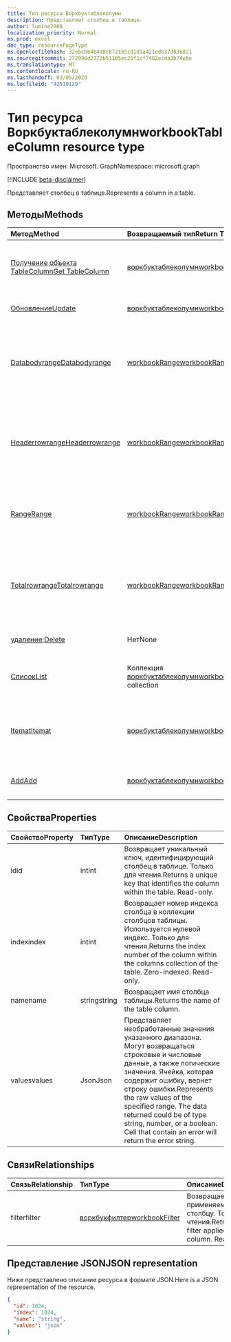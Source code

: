 ```yaml
---
title: Тип ресурса Воркбуктаблеколумн
description: Представляет столбец в таблице.
author: lumine2008
localization_priority: Normal
ms.prod: excel
doc_type: resourcePageType
ms.openlocfilehash: 32ebcbb4b4d0c8721b5cd1d1a421edb37d836821
ms.sourcegitcommit: 272996d2772b51105ec25f1cf7482ecda3b74ebe
ms.translationtype: MT
ms.contentlocale: ru-RU
ms.lasthandoff: 03/05/2020
ms.locfileid: "42519129"
---
```

# <a name="workbooktablecolumn-resource-type"></a><span data-ttu-id="ff606-103">Тип ресурса Воркбуктаблеколумн</span><span class="sxs-lookup"><span data-stu-id="ff606-103">workbookTableColumn resource type</span></span>

<span data-ttu-id="ff606-104">Пространство имен: Microsoft. Graph</span><span class="sxs-lookup"><span data-stu-id="ff606-104">Namespace: microsoft.graph</span></span>

[!INCLUDE [beta-disclaimer](../../includes/beta-disclaimer.md)]

<span data-ttu-id="ff606-105">Представляет столбец в таблице.</span><span class="sxs-lookup"><span data-stu-id="ff606-105">Represents a column in a table.</span></span>


## <a name="methods"></a><span data-ttu-id="ff606-106">Методы</span><span class="sxs-lookup"><span data-stu-id="ff606-106">Methods</span></span>

| <span data-ttu-id="ff606-107">Метод</span><span class="sxs-lookup"><span data-stu-id="ff606-107">Method</span></span>           | <span data-ttu-id="ff606-108">Возвращаемый тип</span><span class="sxs-lookup"><span data-stu-id="ff606-108">Return Type</span></span>    |<span data-ttu-id="ff606-109">Описание</span><span class="sxs-lookup"><span data-stu-id="ff606-109">Description</span></span>|
|:---------------|:--------|:----------|
|[<span data-ttu-id="ff606-110">Получение объекта TableColumn</span><span class="sxs-lookup"><span data-stu-id="ff606-110">Get TableColumn</span></span>](../api/tablecolumn-get.md) | [<span data-ttu-id="ff606-111">воркбуктаблеколумн</span><span class="sxs-lookup"><span data-stu-id="ff606-111">workbookTableColumn</span></span>](workbooktablecolumn.md) |<span data-ttu-id="ff606-112">Чтение свойств и связей объекта tableColumn.</span><span class="sxs-lookup"><span data-stu-id="ff606-112">Read properties and relationships of tableColumn object.</span></span>|
|[<span data-ttu-id="ff606-113">Обновление</span><span class="sxs-lookup"><span data-stu-id="ff606-113">Update</span></span>](../api/tablecolumn-update.md) | [<span data-ttu-id="ff606-114">воркбуктаблеколумн</span><span class="sxs-lookup"><span data-stu-id="ff606-114">workbookTableColumn</span></span>](workbooktablecolumn.md) |<span data-ttu-id="ff606-115">Обновление объекта TableColumn.</span><span class="sxs-lookup"><span data-stu-id="ff606-115">Update TableColumn object.</span></span> |
|[<span data-ttu-id="ff606-116">Databodyrange</span><span class="sxs-lookup"><span data-stu-id="ff606-116">Databodyrange</span></span>](../api/tablecolumn-databodyrange.md)|[<span data-ttu-id="ff606-117">workbookRange</span><span class="sxs-lookup"><span data-stu-id="ff606-117">workbookRange</span></span>](workbookrange.md)|<span data-ttu-id="ff606-118">Получает объект диапазона, связанный с основными данными столбца.</span><span class="sxs-lookup"><span data-stu-id="ff606-118">Gets the range object associated with the data body of the column.</span></span>|
|[<span data-ttu-id="ff606-119">Headerrowrange</span><span class="sxs-lookup"><span data-stu-id="ff606-119">Headerrowrange</span></span>](../api/tablecolumn-headerrowrange.md)|[<span data-ttu-id="ff606-120">workbookRange</span><span class="sxs-lookup"><span data-stu-id="ff606-120">workbookRange</span></span>](workbookrange.md)|<span data-ttu-id="ff606-121">Получает объект диапазона, связанный со строкой заголовков столбца.</span><span class="sxs-lookup"><span data-stu-id="ff606-121">Gets the range object associated with the header row of the column.</span></span>|
|[<span data-ttu-id="ff606-122">Range</span><span class="sxs-lookup"><span data-stu-id="ff606-122">Range</span></span>](../api/tablecolumn-range.md)|[<span data-ttu-id="ff606-123">workbookRange</span><span class="sxs-lookup"><span data-stu-id="ff606-123">workbookRange</span></span>](workbookrange.md)|<span data-ttu-id="ff606-124">Получает объект диапазона, связанный со всем столбцом.</span><span class="sxs-lookup"><span data-stu-id="ff606-124">Gets the range object associated with the entire column.</span></span>|
|[<span data-ttu-id="ff606-125">Totalrowrange</span><span class="sxs-lookup"><span data-stu-id="ff606-125">Totalrowrange</span></span>](../api/tablecolumn-totalrowrange.md)|[<span data-ttu-id="ff606-126">workbookRange</span><span class="sxs-lookup"><span data-stu-id="ff606-126">workbookRange</span></span>](workbookrange.md)|<span data-ttu-id="ff606-127">Получает объект диапазона, связанный со строкой итогов столбца.</span><span class="sxs-lookup"><span data-stu-id="ff606-127">Gets the range object associated with the totals row of the column.</span></span>|
|<span data-ttu-id="ff606-128">[удаление](../api/tablecolumn-delete.md);</span><span class="sxs-lookup"><span data-stu-id="ff606-128">[Delete](../api/tablecolumn-delete.md)</span></span>|<span data-ttu-id="ff606-129">Нет</span><span class="sxs-lookup"><span data-stu-id="ff606-129">None</span></span>|<span data-ttu-id="ff606-130">Удаляет столбец из таблицы.</span><span class="sxs-lookup"><span data-stu-id="ff606-130">Deletes the column from the table.</span></span>|
|[<span data-ttu-id="ff606-131">Список</span><span class="sxs-lookup"><span data-stu-id="ff606-131">List</span></span>](../api/tablecolumn-list.md) | <span data-ttu-id="ff606-132">Коллекция [воркбуктаблеколумн](workbooktablecolumn.md)</span><span class="sxs-lookup"><span data-stu-id="ff606-132">[workbookTableColumn](workbooktablecolumn.md) collection</span></span> |<span data-ttu-id="ff606-133">Получение коллекции объектов tableColumn.</span><span class="sxs-lookup"><span data-stu-id="ff606-133">Get tableColumn object collection.</span></span> |
|[<span data-ttu-id="ff606-134">Itemat</span><span class="sxs-lookup"><span data-stu-id="ff606-134">Itemat</span></span>](../api/tablecolumncollection-itemat.md)|[<span data-ttu-id="ff606-135">воркбуктаблеколумн</span><span class="sxs-lookup"><span data-stu-id="ff606-135">workbookTableColumn</span></span>](workbooktablecolumn.md)|<span data-ttu-id="ff606-136">Возвращает столбец на основании его позиции в коллекции.</span><span class="sxs-lookup"><span data-stu-id="ff606-136">Gets a column based on its position in the collection.</span></span>|
|[<span data-ttu-id="ff606-137">Add</span><span class="sxs-lookup"><span data-stu-id="ff606-137">Add</span></span>](../api/tablecolumncollection-add.md)|[<span data-ttu-id="ff606-138">воркбуктаблеколумн</span><span class="sxs-lookup"><span data-stu-id="ff606-138">workbookTableColumn</span></span>](workbooktablecolumn.md)|<span data-ttu-id="ff606-139">Добавляет новый столбец в таблицу.</span><span class="sxs-lookup"><span data-stu-id="ff606-139">Adds a new column to the table.</span></span>|

## <a name="properties"></a><span data-ttu-id="ff606-140">Свойства</span><span class="sxs-lookup"><span data-stu-id="ff606-140">Properties</span></span>
| <span data-ttu-id="ff606-141">Свойство</span><span class="sxs-lookup"><span data-stu-id="ff606-141">Property</span></span>     | <span data-ttu-id="ff606-142">Тип</span><span class="sxs-lookup"><span data-stu-id="ff606-142">Type</span></span>   |<span data-ttu-id="ff606-143">Описание</span><span class="sxs-lookup"><span data-stu-id="ff606-143">Description</span></span>|
|:---------------|:--------|:----------|
|<span data-ttu-id="ff606-144">id</span><span class="sxs-lookup"><span data-stu-id="ff606-144">id</span></span>|<span data-ttu-id="ff606-145">int</span><span class="sxs-lookup"><span data-stu-id="ff606-145">int</span></span>|<span data-ttu-id="ff606-p101">Возвращает уникальный ключ, идентифицирующий столбец в таблице. Только для чтения.</span><span class="sxs-lookup"><span data-stu-id="ff606-p101">Returns a unique key that identifies the column within the table. Read-only.</span></span>|
|<span data-ttu-id="ff606-148">index</span><span class="sxs-lookup"><span data-stu-id="ff606-148">index</span></span>|<span data-ttu-id="ff606-149">int</span><span class="sxs-lookup"><span data-stu-id="ff606-149">int</span></span>|<span data-ttu-id="ff606-p102">Возвращает номер индекса столбца в коллекции столбцов таблицы. Используется нулевой индекс. Только для чтения.</span><span class="sxs-lookup"><span data-stu-id="ff606-p102">Returns the index number of the column within the columns collection of the table. Zero-indexed. Read-only.</span></span>|
|<span data-ttu-id="ff606-153">name</span><span class="sxs-lookup"><span data-stu-id="ff606-153">name</span></span>|<span data-ttu-id="ff606-154">string</span><span class="sxs-lookup"><span data-stu-id="ff606-154">string</span></span>|<span data-ttu-id="ff606-155">Возвращает имя столбца таблицы.</span><span class="sxs-lookup"><span data-stu-id="ff606-155">Returns the name of the table column.</span></span>|
|<span data-ttu-id="ff606-156">values</span><span class="sxs-lookup"><span data-stu-id="ff606-156">values</span></span>|<span data-ttu-id="ff606-157">Json</span><span class="sxs-lookup"><span data-stu-id="ff606-157">Json</span></span>|<span data-ttu-id="ff606-p103">Представляет необработанные значения указанного диапазона. Могут возвращаться строковые и числовые данные, а также логические значения. Ячейка, которая содержит ошибку, вернет строку ошибки.</span><span class="sxs-lookup"><span data-stu-id="ff606-p103">Represents the raw values of the specified range. The data returned could be of type string, number, or a boolean. Cell that contain an error will return the error string.</span></span>|

## <a name="relationships"></a><span data-ttu-id="ff606-161">Связи</span><span class="sxs-lookup"><span data-stu-id="ff606-161">Relationships</span></span>
| <span data-ttu-id="ff606-162">Связь</span><span class="sxs-lookup"><span data-stu-id="ff606-162">Relationship</span></span> | <span data-ttu-id="ff606-163">Тип</span><span class="sxs-lookup"><span data-stu-id="ff606-163">Type</span></span>   |<span data-ttu-id="ff606-164">Описание</span><span class="sxs-lookup"><span data-stu-id="ff606-164">Description</span></span>|
|:---------------|:--------|:----------|
|<span data-ttu-id="ff606-165">filter</span><span class="sxs-lookup"><span data-stu-id="ff606-165">filter</span></span>|[<span data-ttu-id="ff606-166">воркбукфилтер</span><span class="sxs-lookup"><span data-stu-id="ff606-166">workbookFilter</span></span>](workbookfilter.md)|<span data-ttu-id="ff606-p104">Возвращает фильтр, применяемый к столбцу. Только для чтения.</span><span class="sxs-lookup"><span data-stu-id="ff606-p104">Retrieve the filter applied to the column. Read-only.</span></span>|

## <a name="json-representation"></a><span data-ttu-id="ff606-169">Представление JSON</span><span class="sxs-lookup"><span data-stu-id="ff606-169">JSON representation</span></span>

<span data-ttu-id="ff606-170">Ниже представлено описание ресурса в формате JSON.</span><span class="sxs-lookup"><span data-stu-id="ff606-170">Here is a JSON representation of the resource.</span></span>

<!-- {
  "blockType": "resource",
  "optionalProperties": [

  ],
  "keyProperty": "id",
  "baseType":"microsoft.graph.entity",
  "@odata.type": "microsoft.graph.workbookTableColumn"
}-->

```json
{
  "id": 1024,
  "index": 1024,
  "name": "string",
  "values": "json"
}

```

<!-- uuid: 8fcb5dbc-d5aa-4681-8e31-b001d5168d79
2015-10-25 14:57:30 UTC -->
<!--
{
  "type": "#page.annotation",
  "description": "TableColumn resource",
  "keywords": "",
  "section": "documentation",
  "tocPath": "",
  "suppressions": []
}
-->
